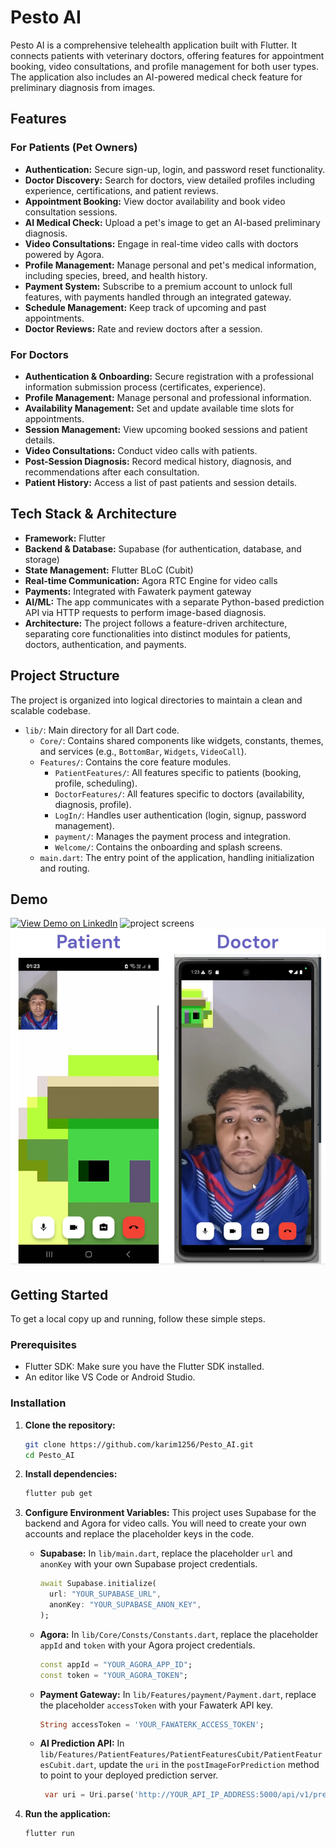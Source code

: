 # Pesto AI


Pesto AI is a comprehensive telehealth application built with Flutter. It connects patients with veterinary doctors, offering features for appointment booking, video consultations, and profile management for both user types. The application also includes an AI-powered medical check feature for preliminary diagnosis from images.

## Features

### For Patients (Pet Owners)
- **Authentication:** Secure sign-up, login, and password reset functionality.
- **Doctor Discovery:** Search for doctors, view detailed profiles including experience, certifications, and patient reviews.
- **Appointment Booking:** View doctor availability and book video consultation sessions.
- **AI Medical Check:** Upload a pet's image to get an AI-based preliminary diagnosis.
- **Video Consultations:** Engage in real-time video calls with doctors powered by Agora.
- **Profile Management:** Manage personal and pet's medical information, including species, breed, and health history.
- **Payment System:** Subscribe to a premium account to unlock full features, with payments handled through an integrated gateway.
- **Schedule Management:** Keep track of upcoming and past appointments.
- **Doctor Reviews:** Rate and review doctors after a session.

### For Doctors
- **Authentication & Onboarding:** Secure registration with a professional information submission process (certificates, experience).
- **Profile Management:** Manage personal and professional information.
- **Availability Management:** Set and update available time slots for appointments.
- **Session Management:** View upcoming booked sessions and patient details.
- **Video Consultations:** Conduct video calls with patients.
- **Post-Session Diagnosis:** Record medical history, diagnosis, and recommendations after each consultation.
- **Patient History:** Access a list of past patients and session details.

## Tech Stack & Architecture

- **Framework:** Flutter
- **Backend & Database:** Supabase (for authentication, database, and storage)
- **State Management:** Flutter BLoC (Cubit)
- **Real-time Communication:** Agora RTC Engine for video calls
- **Payments:** Integrated with Fawaterk payment gateway
- **AI/ML:** The app communicates with a separate Python-based prediction API via HTTP requests to perform image-based diagnosis.
- **Architecture:** The project follows a feature-driven architecture, separating core functionalities into distinct modules for patients, doctors, authentication, and payments.

## Project Structure

The project is organized into logical directories to maintain a clean and scalable codebase.

- `lib/`: Main directory for all Dart code.
  - `Core/`: Contains shared components like widgets, constants, themes, and services (e.g., `BottomBar`, `Widgets`, `VideoCall`).
  - `Features/`: Contains the core feature modules.
    - `PatientFeatures/`: All features specific to patients (booking, profile, scheduling).
    - `DoctorFeatures/`: All features specific to doctors (availability, diagnosis, profile).
    - `LogIn/`: Handles user authentication (login, signup, password management).
    - `payment/`: Manages the payment process and integration.
    - `Welcome/`: Contains the onboarding and splash screens.
  - `main.dart`: The entry point of the application, handling initialization and routing.


## Demo

[![View Demo on LinkedIn](screenshots/linkedin-demo-thumbnail.png)](https://www.linkedin.com/posts/karim-mamdouh-780086301_graduationproject-ai-flutter-activity-7341229163049013249-KXqB)
![project screens](https://github.com/karim1256/Pesto_AI/issues/1#issue-3471995289)
![project screen](https://github.com/karim1256/Pesto_AI/blob/main/Screenshot%202025-10-01%20073443.png)


## Getting Started

To get a local copy up and running, follow these simple steps.

### Prerequisites

- Flutter SDK: Make sure you have the Flutter SDK installed.
- An editor like VS Code or Android Studio.

### Installation

1.  **Clone the repository:**
    ```sh
    git clone https://github.com/karim1256/Pesto_AI.git
    cd Pesto_AI
    ```

2.  **Install dependencies:**
    ```sh
    flutter pub get
    ```

3.  **Configure Environment Variables:**
    This project uses Supabase for the backend and Agora for video calls. You will need to create your own accounts and replace the placeholder keys in the code.

    -   **Supabase:** In `lib/main.dart`, replace the placeholder `url` and `anonKey` with your own Supabase project credentials.
        ```dart
        await Supabase.initialize(
          url: "YOUR_SUPABASE_URL",
          anonKey: "YOUR_SUPABASE_ANON_KEY",
        );
        ```
    -   **Agora:** In `lib/Core/Consts/Constants.dart`, replace the placeholder `appId` and `token` with your Agora project credentials.
        ```dart
        const appId = "YOUR_AGORA_APP_ID";
        const token = "YOUR_AGORA_TOKEN";
        ```
    -   **Payment Gateway:** In `lib/Features/payment/Payment.dart`, replace the placeholder `accessToken` with your Fawaterk API key.
        ```dart
        String accessToken = 'YOUR_FAWATERK_ACCESS_TOKEN';
        ```
    -   **AI Prediction API:** In `lib/Features/PatientFeatures/PatientFeaturesCubit/PatientFeaturesCubit.dart`, update the `uri` in the `postImageForPrediction` method to point to your deployed prediction server.
        ```dart
         var uri = Uri.parse('http://YOUR_API_IP_ADDRESS:5000/api/v1/predict');
        ```

4.  **Run the application:**
    ```sh
    flutter run
